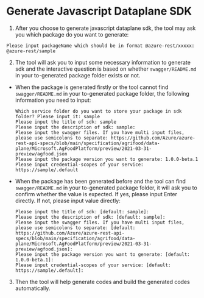 # Generate Javascript Dataplane SDK

1. After you choose to generate javascript dataplane sdk, the tool may ask you which package do you want to generate:
  ```shell
  Please input packageName which should be in format @azure-rest/xxxxx: @azure-rest/sample
  ```

2. The tool will ask you to input some necessary information to generate sdk and the interactive question is based on whether `swagger/README.md` in your to-generated package folder exists or not.

- When the package is generated firstly or the tool cannot find `swagger/README.md` in your to-generated package folder, the following information you need to input:
  ```shell
  Which service folder do you want to store your package in sdk folder? Please input it: sample
  Please input the title of sdk: sample
  Please input the description of sdk: sample:
  Please input the swagger files. If you have multi input files, please use semicolons to separate: https://github.com/Azure/azure-rest-api-specs/blob/main/specification/agrifood/data-plane/Microsoft.AgFoodPlatform/preview/2021-03-31-preview/agfood.json
  Please input the package version you want to generate: 1.0.0-beta.1
  Please input credential-scopes of your service: https://sample/.default
  ```

- When the package has been generated before and the tool can find `swagger/README.md` in your to-generated package folder, it will ask you to confirm whether the value is expected. If yes, please input Enter directly. If not, please input value directly:
  ```shell
  Please input the title of sdk: [default: sample]:
  Please input the description of sdk: [default: sample]:
  Please input the swagger files. If you have multi input files, please use semicolons to separate: [default: https://github.com/Azure/azure-rest-api-specs/blob/main/specification/agrifood/data-plane/Microsoft.AgFoodPlatform/preview/2021-03-31-preview/agfood.json]:
  Please input the package version you want to generate: [default: 1.0.0-beta.1]:
  Please input credential-scopes of your service: [default: https://sample/.default]:
  ```

3. Then the tool will help generate codes and build the generated codes automatically.
